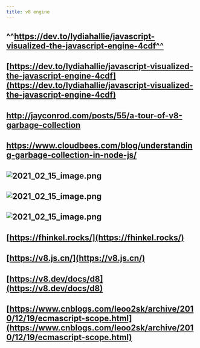 ```yaml
---
title: v8 engine
---
```


## ^^https://dev.to/lydiahallie/javascript-visualized-the-javascript-engine-4cdf^^
## [https://dev.to/lydiahallie/javascript-visualized-the-javascript-engine-4cdf](https://dev.to/lydiahallie/javascript-visualized-the-javascript-engine-4cdf)
## http://jayconrod.com/posts/55/a-tour-of-v8-garbage-collection
## https://www.cloudbees.com/blog/understanding-garbage-collection-in-node-js/
##
##
## ![2021_02_15_image.png](https://cdn.logseq.com/%2F7aa8ab99-753a-4230-847b-43a1c3a3ef47ef548036-f6a0-4d60-bce1-4937ce4083a42021_02_15_image.png?Expires=4766956712&Signature=hlLw5q6u-IFsVRD9WX6YQjv-UQ-u0S7jBKrbi3HGV8OzXuoVS6Q9k2g3FBuGqwrO8FtMxHJW4fET~BlxM1Rcffag3a0mMELcMLXF80zYoxHlR~GgnhUB7x18JO0~oiOKuL8GY~6YCEgWUYAwtRS7ap6lupQNoSkSx~eRIcr-PwyKbpDsj9pzhnJZB7iX9gVtR4VCwM9nJL-7qFyUU2YMKyGsjDRFyM9A3npxpLMKSH4LUDYYDQfsARySW5gfsK9P8UvXS1OVRtn5dJ10GjdQzbjzdxbrIDYpa~aflL5r7g9ripqsifKuoxYWKlnwX1Q9G2dPRsLsgpewSQymLe1n~g__&Key-Pair-Id=APKAJE5CCD6X7MP6PTEA)
## ![2021_02_15_image.png](https://cdn.logseq.com/%2F7aa8ab99-753a-4230-847b-43a1c3a3ef47a487d6e4-22df-4de9-827d-f4e653a911b72021_02_15_image.png?Expires=4766955743&Signature=Gd0bvMkKWYZF9JJkaikU-mhb5hj-djfbUwMsJKcwD9Xv-yXK92Vlr2yejPXusMI-tFMnHphaFyQ1~pZrBQlawoHIJdIF8mc5qCn6WL3mC~C68vYdJNlb4~eKZoQUdsyuiSaNnpBPTzok8rDlCiXTsPMcARMbIEtouAENAi1TF-CvHLYTpGnDvwqirhQJ3ceuZicTwW5ch8Vrc8umuHQP8znfP5kLmg7M05CVeqKiT0mrFw86qu-XaBWOnXvYgJybGgfcBoVle8JGU69QY1Q-XwCVj~ighpHRp9fGYBryz39PkChJ~QLgGhN8r4o4tCppIB-X~GWzjqt~LD3d~Y6hCw__&Key-Pair-Id=APKAJE5CCD6X7MP6PTEA)
## ![2021_02_15_image.png](https://cdn.logseq.com/%2F7aa8ab99-753a-4230-847b-43a1c3a3ef47c52ca8fc-62ab-494b-a79c-28d864b0817e2021_02_15_image.png?Expires=4766953861&Signature=fzovCqvcbRG5utOl2uJtq7PyiQvUw79w-is~iD8gOtWzH6ZrrU8M5FVXJ4RuPI5BxwGwJqco2E8Lco0ckv5KDLPLTwnYDOJ4IIve0vey4nYQRY56sVUSthViwaf~GqFsGG6yAGf92XuKl3uksrsRp-8VksPbd9BjZjNn1C4qJa3jkcLKZ5qLz6xqcT2gmFRABHPidpouuh1qd3Vhnj8fB8qCHmHSPpJYAiKph-vYeL81pmNGoeleK2PPkilT9~Dvpt2S1G3cDBHIynHnwenIgNzF2vYfkG41dEguC1bHJvUG4IqJ-jCvgA8MIp5PUR33XJ6gaxOEBo2GlYjuzRGtug__&Key-Pair-Id=APKAJE5CCD6X7MP6PTEA)
## [https://fhinkel.rocks/](https://fhinkel.rocks/)
## [https://v8.js.cn/](https://v8.js.cn/)
## [https://v8.dev/docs/d8](https://v8.dev/docs/d8)
## [https://www.cnblogs.com/leoo2sk/archive/2010/12/19/ecmascript-scope.html](https://www.cnblogs.com/leoo2sk/archive/2010/12/19/ecmascript-scope.html)

